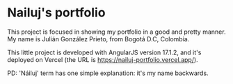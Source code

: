 # Nailuj's portfolio

This project is focused in showing my portfolio in a good and pretty manner. My name is Julián González Prieto, from Bogotá D.C, Colombia.

This little project is developed with AngularJS version 17.1.2, and it's deployed on Vercel (the URL is https://nailuj-portfolio.vercel.app/).

PD: 'Náiluj' term has one simple explanation: it's my name backwards.
